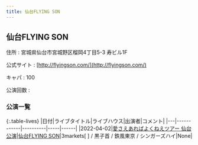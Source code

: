 ```yaml
---
title: 仙台FLYING SON
---
```

## 仙台FLYING SON


住所
:    宮城県仙台市宮城野区榴岡4丁目5-3 寿ビル1F

公式サイト
:    [http://flyingson.com/](http://flyingson.com/)

キャパ
:    100

公演回数
: 


### 公演一覧

{:.table-lives}
|日付|ライブタイトル|ライブハウス|出演者|コメント|
|---|------------|----------|-----|------|
|<span class="nowrap">2022-04-02</span>|[愛さえあればよくねえツアー 仙台公演](live012.html)|[仙台FLYING SON](livehouse018.html)|3markets[ ] / 黒子首 / 鉄風東京 / シンガーズハイ|None|
